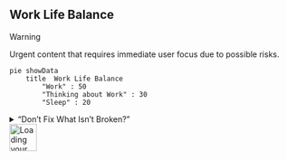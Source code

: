## Work Life Balance
> [!WARNING]
> Urgent content that requires immediate user focus due to possible risks.

```mermaid
pie showData
    title  Work Life Balance
        "Work" : 50
        "Thinking about Work" : 30
        "Sleep" : 20
```

<details>
<summary>“Don’t Fix What Isn’t Broken?”</summary>


## A highly scientific 
> decision making framework.

```mermaid
%%{init: { 'themeVariables': { 'fontSize': '11px' } }}%%
flowchart TD
    A[IS IT BROKEN?] --> N1{**No**} --> B[*Don't touch it!*]
    A --> Y1(**Yes**) --> C[**Did you touch it?**]
    C --> Y2(Yes) --> D[You idiot — you broke it!!]
    C --> N2{No} --> E[Someone else did it!]
    D --> F[Are you evil?]
    F --> Y3(Yes) --> E
    F --> N3{No} --> I[Will you get into trouble?]
    H --> N5{No} --> I
    H --> Y5(Yes) --> A
    I --> Y4(Yes) --> D
    I --> N4{No} --> H[Can you fix it??]
    I --> Y6(**Yes**) --> K{**You're screwed!!**}

    %% Wrap-up
    B --> A
    D --> H
    E --> H


    %% Styling for meme emphasis
    style A fill:#3CBBB1,stroke:#4E6E5D,stroke-width:3px,color:#000000
    style D fill:#C2C1C2,stroke:#42213D,stroke-width:2px,color:#000000
    style E fill:#5C6784,stroke:#1D263B,stroke-width:2px,color:#000000
    style F fill:#D81159,stroke:#2A1E5C,stroke-width:2px,color:#000000
    style H fill:#DDCA7D,stroke:#242331,stroke-width:2px,color:#000000
    style I fill:#FF312E,stroke:#ff8800,stroke-width:2px,color:#000000
    style K fill:#8b0000,stroke:#8b0000,stroke-width:2px,color:#ffdddd
    style Y1 fill:#ffffff,color:#000000,stroke-color:#ffffff,stroke:#000000
    style Y2 fill:#ffffff,color:#000000,stroke-color:#ffffff,stroke:#000000
    style Y3 fill:#ffffff,color:#000000,stroke-color:#ffffff,stroke:#000000
    style Y4 fill:#ffffff,color:#000000,stroke-color:#ffffff,stroke:#000000
    style Y5 fill:#ffffff,color:#000000,stroke-color:#ffffff,stroke:#000000
    style Y6 fill:#ffffff,color:#000000,stroke-color:#ffffff,stroke:#000000
    style N1 fill:#000000,color:#ffffff,stroke-color:#ffffff,stroke:#000000
    style N2 fill:#000000,color:#ffffff,stroke-color:#ffffff,stroke:#000000
    style N3 fill:#000000,color:#ffffff,stroke-color:#ffffff,stroke:#000000
    style N4 fill:#000000,color:#ffffff,stroke-color:#ffffff,stroke:#000000
    style N5 fill:#000000,color:#ffffff,stroke-color:#ffffff,stroke:#000000
```

[:arrow_up:](#top) *Back to Top*
</details>

<img src="https://github.githubassets.com/assets/mona-loading-default-c3c7aad1282f.gif" width="48" alt="Loading your activity..." class="mt-4 hide-reduced-motion">


